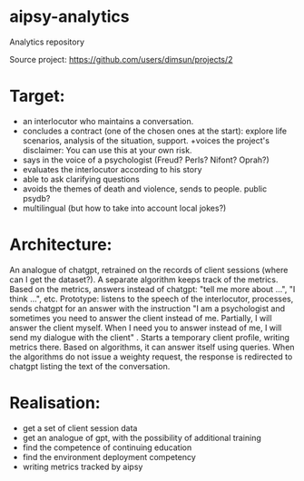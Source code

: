 # aipsy-analytics
Analytics repository

Source project: https://github.com/users/dimsun/projects/2

# Target:
- an interlocutor who maintains a conversation.
- concludes a contract (one of the chosen ones at the start): explore life scenarios, analysis of the situation, support. +voices the project's disclaimer: You can use this at your own risk.
- says in the voice of a psychologist (Freud? Perls? Nifont? Oprah?)
- evaluates the interlocutor according to his story
- able to ask clarifying questions
- avoids the themes of death and violence, sends to people. public psydb?
- multilingual (but how to take into account local jokes?)


# Architecture:
An analogue of chatgpt, retrained on the records of client sessions (where can I get the dataset?). A separate algorithm keeps track of the metrics. Based on the metrics, answers instead of chatgpt: "tell me more about ...", "I think ...", etc.
Prototype: listens to the speech of the interlocutor, processes, sends chatgpt for an answer with the instruction "I am a psychologist and sometimes you need to answer the client instead of me. Partially, I will answer the client myself. When I need you to answer instead of me, I will send my dialogue with the client" . Starts a temporary client profile, writing metrics there. Based on algorithms, it can answer itself using queries. When the algorithms do not issue a weighty request, the response is redirected to chatgpt listing the text of the conversation.


# Realisation:
- get a set of client session data
- get an analogue of gpt, with the possibility of additional training
- find the competence of continuing education
- find the environment deployment competency
- writing metrics tracked by aipsy

